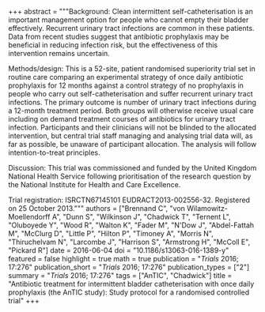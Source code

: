 +++
abstract = """Background: Clean intermittent self-catheterisation is an important management option for people who cannot empty their bladder effectively. Recurrent urinary tract infections are common in these patients. Data from recent studies suggest that antibiotic prophylaxis may be beneficial in reducing infection risk, but the effectiveness of this intervention remains uncertain.

Methods/design: This is a 52-site, patient randomised superiority trial set in routine care comparing an experimental strategy of once daily antibiotic prophylaxis for 12 months against a control strategy of no prophylaxis in people who carry out self-catheterisation and suffer recurrent urinary tract infections. The primary outcome is number of urinary tract infections during a 12-month treatment period. Both groups will otherwise receive usual care including on demand treatment courses of antibiotics for urinary tract infection. Participants and their clinicians will not be blinded to the allocated intervention, but central trial staff managing and analysing trial data will, as far as possible, be unaware of participant allocation. The analysis will follow intention-to-treat principles.

Discussion: This trial was commissioned and funded by the United Kingdom National Health Service following prioritisation of the research question by the National Institute for Health and Care Excellence.

Trial registration: ISRCTN67145101 EUDRACT2013-002556-32. Registered on 25 October 2013."""
authors = ["Brennand C", "von Wilamowitz-Moellendorff A", "Dunn S", "Wilkinson J", "Chadwick T", "Ternent L", "Oluboyede Y", "Wood R", "Walton K", "Fader M", "N'Dow J", "Abdel-Fattah M", "McClurg D", "Little P", "Hilton P", "Timoney A", "Morris N", "Thiruchelvam N", "Larcombe J", "Harrison S", "Armstrong H", "McColl E", "Pickard R"]
date = 2016-06-04
doi = "10.1186/s13063-016-1389-y"
featured = false
highlight = true
math = true
publication = "*Trials* 2016; 17:276"
publication_short = "*Trials* 2016; 17:276"
publication_types = ["2"]
summary = "*Trials* 2016; 17:276"
tags = ["AnTIC", "Chadwick"]
title = "Antibiotic treatment for intermittent bladder catheterisation with once daily prophylaxis (the AnTIC study): Study protocol for a randomised controlled trial"
+++
